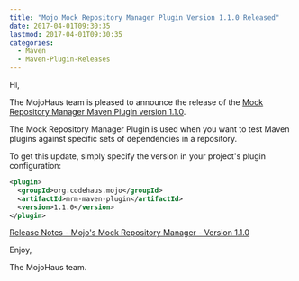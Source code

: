 ```yaml
---
title: "Mojo Mock Repository Manager Plugin Version 1.1.0 Released"
date: 2017-04-01T09:30:35
lastmod: 2017-04-01T09:30:35
categories:
  - Maven
  - Maven-Plugin-Releases
---
```

Hi,

The MojoHaus team is pleased to announce the release of the 
[Mock Repository Manager Maven Plugin version 1.1.0](https://www.mojohaus.org/mrm/mrm-maven-plugin/).

The Mock Repository Manager Plugin is used when you want to test Maven
plugins against specific sets of dependencies in a repository.

To get this update, simply specify the version in your project's plugin
configuration:

```xml
<plugin>
  <groupId>org.codehaus.mojo</groupId>
  <artifactId>mrm-maven-plugin</artifactId>
  <version>1.1.0</version>
</plugin>
```

[Release Notes - Mojo's Mock Repository Manager - Version 1.1.0](https://github.com/mojohaus/mrm/issues?q=is%3Aissue+milestone%3A1.1.0+is%3Aclosed)

Enjoy,

The MojoHaus team.
